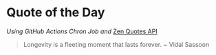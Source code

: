 # Quote of the Day 
*Using GitHub Actions Chron Job and* [Zen Quotes API]( https://zenquotes.io/ )
> Longevity is a fleeting moment that lasts forever. ~ Vidal Sassoon
